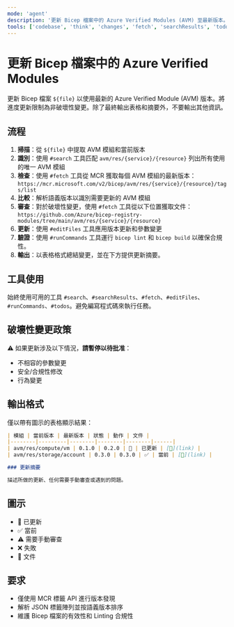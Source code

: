 ```yaml
---
mode: 'agent'
description: '更新 Bicep 檔案中的 Azure Verified Modules (AVM) 至最新版本。'
tools: ['codebase', 'think', 'changes', 'fetch', 'searchResults', 'todos', 'editFiles', 'search', 'runCommands', 'bicepschema', 'azure_get_schema_for_Bicep']
---
```

# 更新 Bicep 檔案中的 Azure Verified Modules

更新 Bicep 檔案 `${file}` 以使用最新的 Azure Verified Module (AVM) 版本。將進度更新限制為非破壞性變更。除了最終輸出表格和摘要外，不要輸出其他資訊。

## 流程

1. **掃描**：從 `${file}` 中提取 AVM 模組和當前版本
1. **識別**：使用 `#search` 工具匹配 `avm/res/{service}/{resource}` 列出所有使用的唯一 AVM 模組
1. **檢查**：使用 `#fetch` 工具從 MCR 獲取每個 AVM 模組的最新版本：`https://mcr.microsoft.com/v2/bicep/avm/res/{service}/{resource}/tags/list`
1. **比較**：解析語義版本以識別需要更新的 AVM 模組
1. **審查**：對於破壞性變更，使用 `#fetch` 工具從以下位置獲取文件：`https://github.com/Azure/bicep-registry-modules/tree/main/avm/res/{service}/{resource}`
1. **更新**：使用 `#editFiles` 工具應用版本更新和參數變更
1. **驗證**：使用 `#runCommands` 工具運行 `bicep lint` 和 `bicep build` 以確保合規性。
1. **輸出**：以表格格式總結變更，並在下方提供更新摘要。

## 工具使用

始終使用可用的工具 `#search`、`#searchResults`、`#fetch`、`#editFiles`、`#runCommands`、`#todos`。避免編寫程式碼來執行任務。

## 破壞性變更政策

⚠️ 如果更新涉及以下情況，**請暫停以待批准**：

- 不相容的參數變更
- 安全/合規性修改
- 行為變更

## 輸出格式

僅以帶有圖示的表格顯示結果：

```markdown
| 模組 | 當前版本 | 最新版本 | 狀態 | 動作 | 文件 |
|--------|---------|--------|--------|--------|------|
| avm/res/compute/vm | 0.1.0 | 0.2.0 | 🔄 | 已更新 | [📖](link) |
| avm/res/storage/account | 0.3.0 | 0.3.0 | ✅ | 當前 | [📖](link) |

### 更新摘要

描述所做的更新、任何需要手動審查或遇到的問題。
```

## 圖示

- 🔄 已更新
- ✅ 當前
- ⚠️ 需要手動審查
- ❌ 失敗
- 📖 文件

## 要求

- 僅使用 MCR 標籤 API 進行版本發現
- 解析 JSON 標籤陣列並按語義版本排序
- 維護 Bicep 檔案的有效性和 Linting 合規性